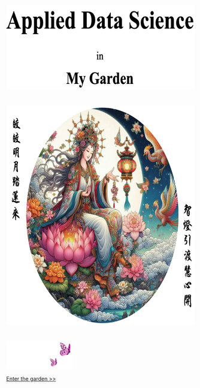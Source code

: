 
<p align="center">
<img src="https://github.com/lady-h-world/My_Garden/blob/main/images/cover/cover_title.png" width="517" height="226" />
</p>

#

<p align="center">
<img src="https://github.com/lady-h-world/My_Garden/blob/main/images/cover/my_garden_v2.png" width="754" height="587" />
</p>

#

<p align="left">
<img src="https://github.com/lady-h-world/My_Garden/blob/main/images/follow_us.png" width="180" height="75" />
</p>

[Enter the garden >>][1]


[1]:https://github.com/lady-h-world/My_Garden/blob/main/reading_pages/cover/welcome.md
